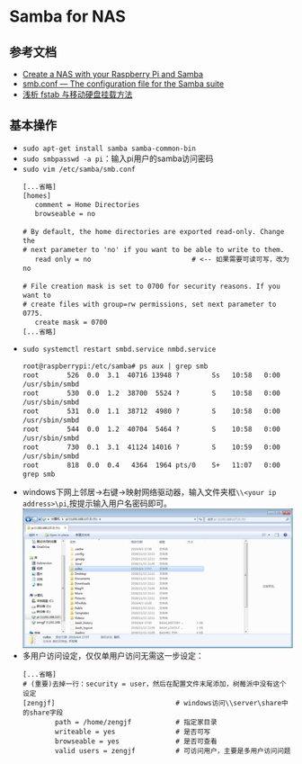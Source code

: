 # Samba for NAS

## 参考文档

* [Create a NAS with your Raspberry Pi and Samba](https://howtoraspberrypi.com/create-a-nas-with-your-raspberry-pi-and-samba/)
* [smb.conf — The configuration file for the Samba suite](https://www.samba.org/samba/docs/current/man-html/smb.conf.5.html)
* [浅析 fstab 与移动硬盘挂载方法](http://shumeipai.nxez.com/2019/01/17/fstab-and-mobile-hard-disk-mounting-method.html)

## 基本操作

* `sudo apt-get install samba samba-common-bin`
* `sudo smbpasswd -a pi`：输入pi用户的samba访问密码
* `sudo vim /etc/samba/smb.conf`
  ```
  [...省略]
  [homes]
     comment = Home Directories
     browseable = no
  
  # By default, the home directories are exported read-only. Change the
  # next parameter to 'no' if you want to be able to write to them.
     read only = no                         # <-- 如果需要可读可写，改为no
  
  # File creation mask is set to 0700 for security reasons. If you want to
  # create files with group=rw permissions, set next parameter to 0775.
     create mask = 0700
  [...省略]
  ```
* `sudo systemctl restart smbd.service nmbd.service`
  ```
  root@raspberrypi:/etc/samba# ps aux | grep smb
  root       526  0.0  3.1  40716 13948 ?        Ss   10:58   0:00 /usr/sbin/smbd
  root       530  0.0  1.2  38700  5524 ?        S    10:58   0:00 /usr/sbin/smbd
  root       531  0.0  1.1  38712  4980 ?        S    10:58   0:00 /usr/sbin/smbd
  root       544  0.0  1.2  40704  5464 ?        S    10:58   0:00 /usr/sbin/smbd
  root       730  0.1  3.1  41124 14016 ?        S    10:59   0:00 /usr/sbin/smbd
  root       818  0.0  0.4   4364  1964 pts/0    S+   11:07   0:00 grep smb
  ```
* windows下网上邻居->右键->映射网络驱动器，输入文件夹框`\\<your ip address>\pi`,按提示输入用户名密码即可。
  ![images/Samba_Acess_OK.png](images/Samba_Acess_OK.png)
* 多用户访问设定，仅仅单用户访问无需这一步设定：
  ```
  [...省略]
  # (重要)去掉一行：security = user，然后在配置文件末尾添加，树莓派中没有这个设定
  [zengjf]                              # windows访问\\server\share中的share字段
          path = /home/zengjf           # 指定家目录
          writeable = yes               # 是否可写
          browseable = yes              # 是否可查看
          valid users = zengjf          # 可访问用户，主要是多用户访问问题
  ```

